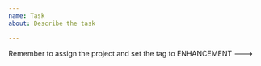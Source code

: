 ```yaml
---
name: Task
about: Describe the task

---
```


Remember to assign the project and set the tag to ENHANCEMENT --->
